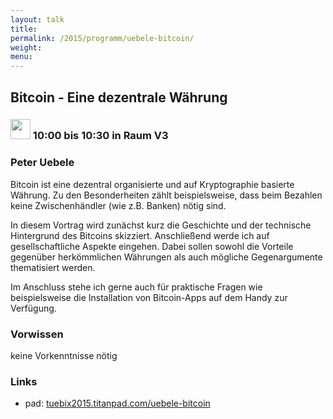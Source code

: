 ```yaml
---
layout: talk
title:
permalink: /2015/programm/uebele-bitcoin/
weight: 
menu:
---
```

## Bitcoin&nbsp;-&nbsp;Eine&nbsp;dezentrale&nbsp;Währung

### <img height = "32" src="../../images/talk.svg"> 10:00 bis 10:30 in Raum V3

### Peter&nbsp;Uebele

Bitcoin ist eine dezentral organisierte und auf Kryptographie basierte Währung. Zu den Besonderheiten zählt beispielsweise, dass beim Bezahlen keine Zwischenhändler (wie z.B. Banken) nötig sind.

In diesem Vortrag wird zunächst kurz die Geschichte und der technische Hintergrund des Bitcoins skizziert. Anschließend werde ich auf gesellschaftliche Aspekte eingehen. Dabei sollen sowohl die Vorteile gegenüber herkömmlichen Währungen als auch mögliche Gegenargumente thematisiert werden.

Im Anschluss stehe ich gerne auch für praktische Fragen wie beispielsweise die Installation von Bitcoin-Apps auf dem Handy zur Verfügung.

### Vorwissen

keine Vorkenntnisse nötig

### Links

- pad: <a href="https://tuebix2015.titanpad.com/uebele-bitcoin" target="_blank">tuebix2015.titanpad.com/uebele-bitcoin</a>
